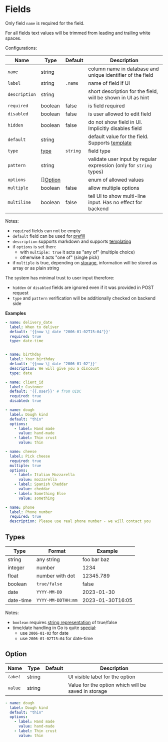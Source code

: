 # Fields

Only field `name` is required for the field.

For all fields text values will be trimmed from leading and trailing white spaces.

Configurations:

| Name          | Type                | Default  | Description                                                         |
|---------------|---------------------|----------|---------------------------------------------------------------------|
| *`name`*      | string              |          | column name in database and unique identifier of the field          |
| `label`       | string              | `.name`  | name of field if UI                                                 |
| `description` | string              |          | short description for the field, will be shown in UI as hint        |
| `required`    | boolean             | false    | is field required                                                   |
| `disabled`    | boolean             | false    | is user allowed to edit field                                       |
| `hidden`      | boolean             | false    | do not show field in UI. Implicitly disables field                  |
| `default`     | string              |          | default value for the field. Supports [template](template.md)       |
| `type`        | [type](#types)      | `string` | field type                                                          |
| `pattern`     | string              |          | validate user input by regular expression (only for `string` types) |
| `options`     | [][Option](#option) |          | enum of allowed values                                              |
| `multiple`    | boolean             | false    | allow multiple options                                              |
| `multiline`   | boolean             | false    | tell UI to show multi-line input. Has no effect for backend         |

Notes:

- `required` fields can not be empty
- `default` field can be used for [prefill](prefill.md)
- `description` supports markdown and supports [templating](template.md#context-for-defaults)
- if `options` is set then:
    - with `multiple: true` it acts as "any of" (multiple choice)
    - otherwise it acts "one of" (single pick)
- if `multiple` is true, depending on [storage](stores.md), information will be stored as array or as plain string

The system has minimal trust to user input therefore:

- `hidden` or `disabled` fields are ignored even if it was provided in POST request
- `type` and `pattern` verification will be additionally checked on backend side


**Examples**

```yaml
- name: delivery_date
  label: When to deliver
  default: '{{now \| date "2006-01-02T15:04"}}'
  required: true
  type: date-time


- name: birthday
  label: Your birthday
  default: '{{now \| date "2006-01-02"}}'
  description: We will give you a discount
  type: date

- name: client_id
  label: Customer
  default: '{{.User}}' # from OIDC
  required: true
  disabled: true

- name: dough
  label: Dough kind
  default: "thin"
  options:
    - label: Hand made
      value: hand-made
    - label: Thin crust
      value: thin

- name: cheese
  label: Pick cheese
  required: true
  multiple: true
  options:
    - label: Italian Mozzarella
      value: mozzarella
    - label: Spanish Cheddar
      value: cheddar
    - label: Something Else
      value: something

- name: phone
  label: Phone number
  required: true
  description: Please use real phone number - we will contact you
```


## Types

| Type      | Format             | Example          |
|-----------|--------------------|------------------|
| string    | any string         | foo bar baz      | 
| integer   | number             | 1234             |
| float     | number with dot    | 12345.789        |
| boolean   | `true/false`       | false            |
| date      | `YYYY-MM-DD`       | 2023-01-30       |
| date-time | `YYYY-MM-DDTHH:mm` | 2023-01-30T16:05 |

Notes:

- `boolean` requires [string representation](https://pkg.go.dev/strconv#ParseBool) of true/false
- time/date handling in Go is quite [special](https://pkg.go.dev/time#pkg-constants):
    - use `2006-01-02` for date
    - use `2006-01-02T15:04` for date-time

## Option

| Name      | Type   | Default | Description                                         |
|-----------|--------|---------|-----------------------------------------------------|
| *`label`* | string |         | UI visible label for the option                     |
| `value`   | string |         | Value for the option which will be saved in storage |

```yaml
- name: dough
  label: Dough kind
  default: "thin"
  options:
    - label: Hand made
      value: hand-made
    - label: Thin crust
      value: thin
```
